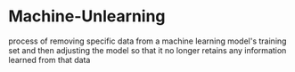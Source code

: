 # Machine-Unlearning
 process of removing specific data from a machine learning model's training set and then adjusting the model so that it no longer retains any information learned from that data
